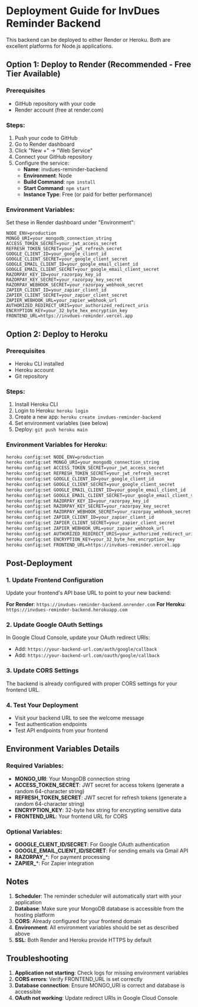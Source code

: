 # Deployment Guide for InvDues Reminder Backend

This backend can be deployed to either Render or Heroku. Both are excellent platforms for Node.js applications.

## Option 1: Deploy to Render (Recommended - Free Tier Available)

### Prerequisites
- GitHub repository with your code
- Render account (free at render.com)

### Steps:
1. Push your code to GitHub
2. Go to Render dashboard
3. Click "New +" → "Web Service"
4. Connect your GitHub repository
5. Configure the service:
   - **Name**: invdues-reminder-backend
   - **Environment**: Node
   - **Build Command**: `npm install`
   - **Start Command**: `npm start`
   - **Instance Type**: Free (or paid for better performance)

### Environment Variables:
Set these in Render dashboard under "Environment":

```
NODE_ENV=production
MONGO_URI=your_mongodb_connection_string
ACCESS_TOKEN_SECRET=your_jwt_access_secret
REFRESH_TOKEN_SECRET=your_jwt_refresh_secret
GOOGLE_CLIENT_ID=your_google_client_id
GOOGLE_CLIENT_SECRET=your_google_client_secret
GOOGLE_EMAIL_CLIENT_ID=your_google_email_client_id
GOOGLE_EMAIL_CLIENT_SECRET=your_google_email_client_secret
RAZORPAY_KEY_ID=your_razorpay_key_id
RAZORPAY_KEY_SECRET=your_razorpay_key_secret
RAZORPAY_WEBHOOK_SECRET=your_razorpay_webhook_secret
ZAPIER_CLIENT_ID=your_zapier_client_id
ZAPIER_CLIENT_SECRET=your_zapier_client_secret
ZAPIER_WEBHOOK_URL=your_zapier_webhook_url
AUTHORIZED_REDIRECT_URIS=your_authorized_redirect_uris
ENCRYPTION_KEY=your_32_byte_hex_encryption_key
FRONTEND_URL=https://invdues-reminder.vercel.app
```

## Option 2: Deploy to Heroku

### Prerequisites
- Heroku CLI installed
- Heroku account
- Git repository

### Steps:
1. Install Heroku CLI
2. Login to Heroku: `heroku login`
3. Create a new app: `heroku create invdues-reminder-backend`
4. Set environment variables (see below)
5. Deploy: `git push heroku main`

### Environment Variables for Heroku:
```bash
heroku config:set NODE_ENV=production
heroku config:set MONGO_URI=your_mongodb_connection_string
heroku config:set ACCESS_TOKEN_SECRET=your_jwt_access_secret
heroku config:set REFRESH_TOKEN_SECRET=your_jwt_refresh_secret
heroku config:set GOOGLE_CLIENT_ID=your_google_client_id
heroku config:set GOOGLE_CLIENT_SECRET=your_google_client_secret
heroku config:set GOOGLE_EMAIL_CLIENT_ID=your_google_email_client_id
heroku config:set GOOGLE_EMAIL_CLIENT_SECRET=your_google_email_client_secret
heroku config:set RAZORPAY_KEY_ID=your_razorpay_key_id
heroku config:set RAZORPAY_KEY_SECRET=your_razorpay_key_secret
heroku config:set RAZORPAY_WEBHOOK_SECRET=your_razorpay_webhook_secret
heroku config:set ZAPIER_CLIENT_ID=your_zapier_client_id
heroku config:set ZAPIER_CLIENT_SECRET=your_zapier_client_secret
heroku config:set ZAPIER_WEBHOOK_URL=your_zapier_webhook_url
heroku config:set AUTHORIZED_REDIRECT_URIS=your_authorized_redirect_uris
heroku config:set ENCRYPTION_KEY=your_32_byte_hex_encryption_key
heroku config:set FRONTEND_URL=https://invdues-reminder.vercel.app
```

## Post-Deployment

### 1. Update Frontend Configuration
Update your frontend's API base URL to point to your new backend:

**For Render**: `https://invdues-reminder-backend.onrender.com`
**For Heroku**: `https://invdues-reminder-backend.herokuapp.com`

### 2. Update Google OAuth Settings
In Google Cloud Console, update your OAuth redirect URIs:
- Add: `https://your-backend-url.com/auth/google/callback`
- Add: `https://your-backend-url.com/oauth/google/callback`

### 3. Update CORS Settings
The backend is already configured with proper CORS settings for your frontend URL.

### 4. Test Your Deployment
- Visit your backend URL to see the welcome message
- Test authentication endpoints
- Test API endpoints from your frontend

## Environment Variables Details

### Required Variables:
- **MONGO_URI**: Your MongoDB connection string
- **ACCESS_TOKEN_SECRET**: JWT secret for access tokens (generate a random 64-character string)
- **REFRESH_TOKEN_SECRET**: JWT secret for refresh tokens (generate a random 64-character string)
- **ENCRYPTION_KEY**: 32-byte hex string for encrypting sensitive data
- **FRONTEND_URL**: Your frontend URL for CORS

### Optional Variables:
- **GOOGLE_CLIENT_ID/SECRET**: For Google OAuth authentication
- **GOOGLE_EMAIL_CLIENT_ID/SECRET**: For sending emails via Gmail API
- **RAZORPAY_***: For payment processing
- **ZAPIER_***: For Zapier integration

## Notes

1. **Scheduler**: The reminder scheduler will automatically start with your application
2. **Database**: Make sure your MongoDB database is accessible from the hosting platform
3. **CORS**: Already configured for your frontend domain
4. **Environment**: All environment variables should be set as described above
5. **SSL**: Both Render and Heroku provide HTTPS by default

## Troubleshooting

1. **Application not starting**: Check logs for missing environment variables
2. **CORS errors**: Verify FRONTEND_URL is set correctly
3. **Database connection**: Ensure MONGO_URI is correct and database is accessible
4. **OAuth not working**: Update redirect URIs in Google Cloud Console

